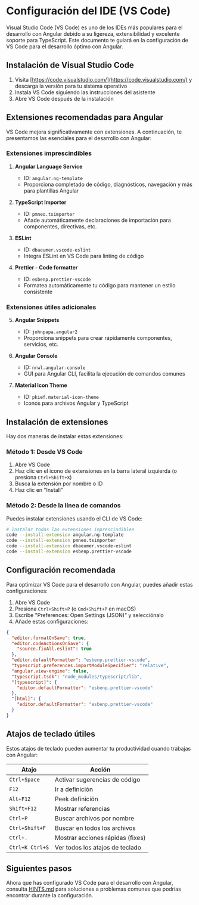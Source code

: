 # Configuración del IDE (VS Code)

Visual Studio Code (VS Code) es uno de los IDEs más populares para el desarrollo con Angular debido a su ligereza, extensibilidad y excelente soporte para TypeScript. Este documento te guiará en la configuración de VS Code para el desarrollo óptimo con Angular.

## Instalación de Visual Studio Code

1. Visita [https://code.visualstudio.com/](https://code.visualstudio.com/) y descarga la versión para tu sistema operativo
2. Instala VS Code siguiendo las instrucciones del asistente
3. Abre VS Code después de la instalación

## Extensiones recomendadas para Angular

VS Code mejora significativamente con extensiones. A continuación, te presentamos las esenciales para el desarrollo con Angular:

### Extensiones imprescindibles

1. **Angular Language Service**
   - ID: `angular.ng-template`
   - Proporciona completado de código, diagnósticos, navegación y más para plantillas Angular

2. **TypeScript Importer**
   - ID: `pmneo.tsimporter`
   - Añade automáticamente declaraciones de importación para componentes, directivas, etc.

3. **ESLint**
   - ID: `dbaeumer.vscode-eslint`
   - Integra ESLint en VS Code para linting de código

4. **Prettier - Code formatter**
   - ID: `esbenp.prettier-vscode`
   - Formatea automáticamente tu código para mantener un estilo consistente

### Extensiones útiles adicionales

5. **Angular Snippets**
   - ID: `johnpapa.angular2`
   - Proporciona snippets para crear rápidamente componentes, servicios, etc.

6. **Angular Console**
   - ID: `nrwl.angular-console`
   - GUI para Angular CLI, facilita la ejecución de comandos comunes

7. **Material Icon Theme**
   - ID: `pkief.material-icon-theme`
   - Iconos para archivos Angular y TypeScript

## Instalación de extensiones

Hay dos maneras de instalar estas extensiones:

### Método 1: Desde VS Code

1. Abre VS Code
2. Haz clic en el icono de extensiones en la barra lateral izquierda (o presiona `Ctrl+Shift+X`)
3. Busca la extensión por nombre o ID
4. Haz clic en "Install"

### Método 2: Desde la línea de comandos

Puedes instalar extensiones usando el CLI de VS Code:

```bash
# Instalar todas las extensiones imprescindibles
code --install-extension angular.ng-template
code --install-extension pmneo.tsimporter
code --install-extension dbaeumer.vscode-eslint
code --install-extension esbenp.prettier-vscode
```

## Configuración recomendada

Para optimizar VS Code para el desarrollo con Angular, puedes añadir estas configuraciones:

1. Abre VS Code
2. Presiona `Ctrl+Shift+P` (o `Cmd+Shift+P` en macOS)
3. Escribe "Preferences: Open Settings (JSON)" y selecciónalo
4. Añade estas configuraciones:

```json
{
  "editor.formatOnSave": true,
  "editor.codeActionsOnSave": {
    "source.fixAll.eslint": true
  },
  "editor.defaultFormatter": "esbenp.prettier-vscode",
  "typescript.preferences.importModuleSpecifier": "relative",
  "angular.view-engine": false,
  "typescript.tsdk": "node_modules/typescript/lib",
  "[typescript]": {
    "editor.defaultFormatter": "esbenp.prettier-vscode"
  },
  "[html]": {
    "editor.defaultFormatter": "esbenp.prettier-vscode"
  }
}
```

## Atajos de teclado útiles

Estos atajos de teclado pueden aumentar tu productividad cuando trabajas con Angular:

| Atajo | Acción |
|-------|--------|
| `Ctrl+Space` | Activar sugerencias de código |
| `F12` | Ir a definición |
| `Alt+F12` | Peek definición |
| `Shift+F12` | Mostrar referencias |
| `Ctrl+P` | Buscar archivos por nombre |
| `Ctrl+Shift+F` | Buscar en todos los archivos |
| `Ctrl+.` | Mostrar acciones rápidas (fixes) |
| `Ctrl+K Ctrl+S` | Ver todos los atajos de teclado |

## Siguientes pasos

Ahora que has configurado VS Code para el desarrollo con Angular, consulta [HINTS.md](HINTS.md) para soluciones a problemas comunes que podrías encontrar durante la configuración.
